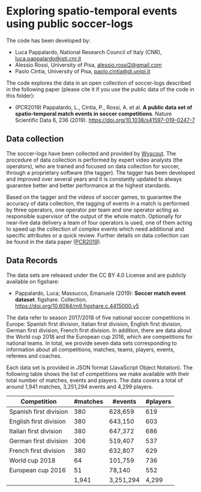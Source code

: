 # Exploring spatio-temporal events using public soccer-logs

The code has been developed by:
- Luca Pappalardo, National Research Council of Italy (CNR), luca.pappalardo@isti.cnr.it
- Alessio Rossi, University of Pisa, alessio.rossi2@gmail.com
- Paolo Cintia, University of Pisa, paolo.cintia@di.unipi.it

The code explores the data in an open collection of soccer-logs described in the following paper (please cite it if you use the public data of the code in this folder):

<a id='datapaper'></a>
- (PCR2019) Pappalardo, L., Cintia, P., Rossi, A. et al. **A public data set of spatio-temporal match events in soccer competitions**. Nature Scientific Data 6, 236 (2019). https://doi.org/10.1038/s41597-019-0247-7

## Data collection
The soccer-logs have been collected and provided by <a href="https://wyscout.com/">Wyscout</a>. The procedure of data collection is performed by expert video analysts (the operators), who are trained and focused on data collection for soccer, through a proprietary software (the tagger). The tagger has been developed and improved over several years and it is constantly updated to always guarantee better and better performance at the highest standards. 

Based on the tagger and the videos of soccer games, to guarantee the accuracy of data collection, the tagging of events in a match is performed by three operators, one operator per team and one operator acting as responsible supervisor of the output of the whole match. Optionally for near-live data delivery a team of four operators is used, one of them acting to speed up the collection of complex events which need additional and specific attributes or a quick review. 
<a id='datapaper'></a>
Further details on data collection can be found in the data paper ([PCR2019](#datapaper)).

## Data Records
The data sets are released under the CC BY 4.0 License and are publicly available on figshare:

- Pappalardo, Luca; Massucco, Emanuele (2019): **Soccer match event dataset**. figshare. Collection. https://doi.org/10.6084/m9.figshare.c.4415000.v5

The data refer to season 2017/2018 of five national soccer competitions in Europe: Spanish first division, Italian first division, English first division, German first division, French first division. In addition, there are data about the World cup 2018 and the European cup 2016, which are competitions for national teams. In total, we provide seven data sets corresponding to information about all competitions, matches, teams, players, events, referees and coaches. 

Each data set is provided in JSON format (JavaScript Object Notation). The following table shows the list of competitions we make available with their total number of matches, events and players. The data covers a total of around 1,941 matches, 3,251,294 events and 4,299 players.
  
| Competition            | #matches | #events   | #players |
|------------------------|----------|-----------|----------|
| Spanish first division | 380      | 628,659   | 619      |
| English first division | 380      | 643,150   | 603      |
| Italian first division | 380      | 647,372   | 686      |
| German first division  | 306      | 519,407   | 537      |
| French first division  | 380      | 632,807   | 629      |
| World cup 2018         | 64       | 101,759   | 736      |
| European cup 2016      | 51       | 78,140    | 552      |
|                        | 1,941    | 3,251,294 | 4,299    |
